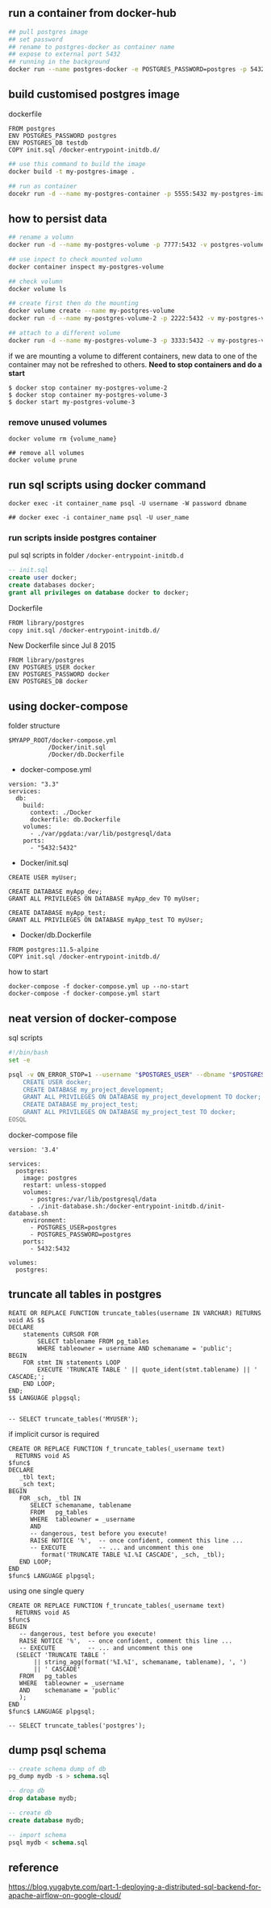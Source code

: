 ## run a container from docker-hub
```sh
## pull postgres image
## set password 
## rename to postgres-docker as container name
## expose to external port 5432
## running in the background
docker run --name postgres-docker -e POSTGRES_PASSWORD=postgres -p 5432:5432 -d postgres
```

## build customised postgres image

dockerfile
```
FROM postgres 
ENV POSTGRES_PASSWORD postgres 
ENV POSTGRES_DB testdb 
COPY init.sql /docker-entrypoint-initdb.d/
```

```sh
## use this command to build the image
docker build -t my-postgres-image .

## run as container
docekr run -d --name my-postgres-container -p 5555:5432 my-postgres-image
```

## how to persist data
```sh
## rename a volumn
docker run -d --name my-postgres-volume -p 7777:5432 -v postgres-volume:/var/lib/postgresql/data my-postgres-image

## use inpect to check mounted volumn
docker container inspect my-postgres-volume

## check volumn
docker volume ls 

## create first then do the mounting
docker volume create --name my-postgres-volume
docker run -d --name my-postgres-volume-2 -p 2222:5432 -v my-postgres-volume:/var/lib/postgresql/data my-postgres-image

## attach to a different volume
docker run -d --name my-postgres-volume-3 -p 3333:5432 -v my-postgres-volume:/var/lib/postgresql/data my-postgres-image

```
if we are mounting a volume to different containers, new data to one of the container may not be refreshed to others. 
**Need to stop containers and do a start**
```
$ docker stop container my-postgres-volume-2
$ docker stop container my-postgres-volume-3
$ docker start my-postgres-volume-3
```

### remove unused volumes
```
docker volume rm {volume_name}

## remove all volumes
docker volume prune
```

## run sql scripts using docker command
```
docker exec -it container_name psql -U username -W password dbname

## docker exec -i container_name psql -U user_name
```


### run scripts inside postgres container
pul sql scripts in folder `/docker-entrypoint-initdb.d`

```sql
-- init.sql
create user docker;
create databases docker;
grant all privileges on database docker to docker;	
```

Dockerfile
```sh
FROM library/postgres 
copy init.sql /docker-entrypoint-initdb.d/
```

New Dockerfile since Jul 8 2015
```
FROM library/postgres 
ENV POSTGRES_USER docker
ENV POSTGRES_PASSWORD docker
ENV POSTGRES_DB docker
```

## using docker-compose

folder structure
```
$MYAPP_ROOT/docker-compose.yml
           /Docker/init.sql
           /Docker/db.Dockerfile
```

- docker-compose.yml

```
version: "3.3"
services:
  db:
    build:
      context: ./Docker
      dockerfile: db.Dockerfile
    volumes:
      - ./var/pgdata:/var/lib/postgresql/data
    ports:
      - "5432:5432"

```

- Docker/init.sql
```
CREATE USER myUser;

CREATE DATABASE myApp_dev;
GRANT ALL PRIVILEGES ON DATABASE myApp_dev TO myUser;

CREATE DATABASE myApp_test;
GRANT ALL PRIVILEGES ON DATABASE myApp_test TO myUser;

```

- Docker/db.Dockerfile

```
FROM postgres:11.5-alpine
COPY init.sql /docker-entrypoint-initdb.d/
```

how to start
```
docker-compose -f docker-compose.yml up --no-start
docker-compose -f docker-compose.yml start

```

## neat version of docker-compose
sql scripts
```bash
#!/bin/bash
set -e

psql -v ON_ERROR_STOP=1 --username "$POSTGRES_USER" --dbname "$POSTGRES_DB" <<-EOSQL
    CREATE USER docker;
    CREATE DATABASE my_project_development;
    GRANT ALL PRIVILEGES ON DATABASE my_project_development TO docker;
    CREATE DATABASE my_project_test;
    GRANT ALL PRIVILEGES ON DATABASE my_project_test TO docker;
EOSQL
```

docker-compose file
```
version: '3.4'

services:
  postgres:
    image: postgres
    restart: unless-stopped
    volumes:
      - postgres:/var/lib/postgresql/data
      - ./init-database.sh:/docker-entrypoint-initdb.d/init-database.sh
    environment:
      - POSTGRES_USER=postgres
      - POSTGRES_PASSWORD=postgres
    ports:
      - 5432:5432

volumes:
  postgres:

```


## truncate all tables in postgres
```
REATE OR REPLACE FUNCTION truncate_tables(username IN VARCHAR) RETURNS void AS $$
DECLARE
    statements CURSOR FOR
        SELECT tablename FROM pg_tables
        WHERE tableowner = username AND schemaname = 'public';
BEGIN
    FOR stmt IN statements LOOP
        EXECUTE 'TRUNCATE TABLE ' || quote_ident(stmt.tablename) || ' CASCADE;';
    END LOOP;
END;
$$ LANGUAGE plpgsql;


-- SELECT truncate_tables('MYUSER');
```


if implicit cursor is required
```
CREATE OR REPLACE FUNCTION f_truncate_tables(_username text)
  RETURNS void AS
$func$
DECLARE
   _tbl text;
   _sch text;
BEGIN
   FOR _sch, _tbl IN 
      SELECT schemaname, tablename
      FROM   pg_tables
      WHERE  tableowner = _username
      AND  
      -- dangerous, test before you execute!
      RAISE NOTICE '%',  -- once confident, comment this line ...
      -- EXECUTE         -- ... and uncomment this one
         format('TRUNCATE TABLE %I.%I CASCADE', _sch, _tbl);
   END LOOP;
END
$func$ LANGUAGE plpgsql;
```

using one single query

```
CREATE OR REPLACE FUNCTION f_truncate_tables(_username text)
  RETURNS void AS
$func$
BEGIN
   -- dangerous, test before you execute!
   RAISE NOTICE '%',  -- once confident, comment this line ...
   -- EXECUTE         -- ... and uncomment this one
  (SELECT 'TRUNCATE TABLE '
       || string_agg(format('%I.%I', schemaname, tablename), ', ')
       || ' CASCADE'
   FROM   pg_tables
   WHERE  tableowner = _username
   AND    schemaname = 'public'
   );
END
$func$ LANGUAGE plpgsql;

-- SELECT truncate_tables('postgres');
```

## dump psql schema 
```sql
-- create schema dump of db
pg_dump mydb -s > schema.sql

-- drop db 
drop database mydb;

-- create db 
create database mydb;

-- import schema 
psql mydb < schema.sql	
```


## reference
https://blog.yugabyte.com/part-1-deploying-a-distributed-sql-backend-for-apache-airflow-on-google-cloud/
